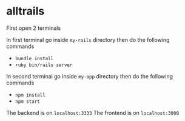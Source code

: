 # alltrails

First open 2 terminals

In first terminal go inside `my-rails` directory then do the following commands
*   `bundle install`
*   `ruby bin/rails server`

In second terminal go inside `my-app` directory then do the following commands
*   `npm install`
*   `npm start`

The backend is on `localhost:3333`
The frontend is on `localhost:3000`
